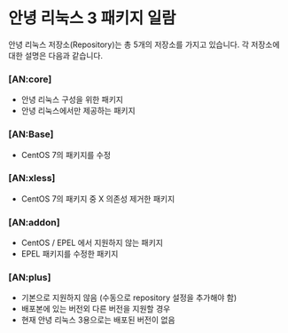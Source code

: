 # 안녕 리눅스 3 패키지 일람

안녕 리눅스 저장소(Repository)는 총 5개의 저장소를 가지고 있습니다. 각 저장소에 대한 설명은 다음과 같습니다.

### [AN:core]

* 안녕 리눅스 구성을 위한 패키지
* 안녕 리눅스에서만 제공하는 패키지

### [AN:Base]

* CentOS 7의 패키지를 수정

### [AN:xless]

* CentOS 7의 패키지 중 X 의존성 제거한 패키지

### [AN:addon]

* CentOS / EPEL 에서 지원하지 않는 패키지
* EPEL 패키지를 수정한 패키지

### [AN:plus]

* 기본으로 지원하지 않음 (수동으로 repository 설정을 추가해야 함)
* 배포본에 있는 버전외 다른 버전을 지원할 경우
* 현재 안녕 리눅스 3용으로는 배포된 버전이 없음
